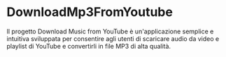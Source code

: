 # DownloadMp3FromYoutube
Il progetto Download Music from YouTube è un'applicazione semplice e intuitiva sviluppata per consentire agli utenti di scaricare audio da video e playlist di YouTube e convertirli in file MP3 di alta qualità.

